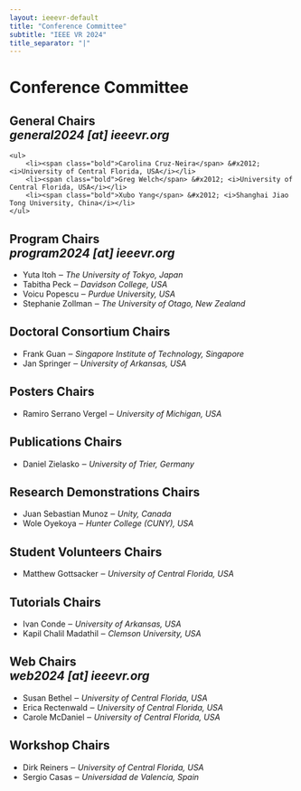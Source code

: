 ```yaml
---									
layout: ieeevr-default									
title: "Conference Committee"	
subtitle: "IEEE VR 2024"
title_separator: "|"
---
```

  
<h1>Conference Committee</h1>
<div>									
	<h2>General Chairs <div class="floatRight"><i class="fas fa-fw fa-envelope-square emailIconSm" style=""></i><i class="emailTextSm">general2024 [at] ieeevr.org</i></div></h2>
					
	<ul>	
		<li><span class="bold">Carolina Cruz-Neira</span> &#x2012; <i>University of Central Florida, USA</i></li>			
		<li><span class="bold">Greg Welch</span> &#x2012; <i>University of Central Florida, USA</i></li>					
		<li><span class="bold">Xubo Yang</span> &#x2012; <i>Shanghai Jiao Tong University, China</i></li>
	</ul>					
</div>
<div>
	<h2>Program Chairs <div class="floatRight"><i class="fas fa-fw fa-envelope-square emailIconSm" style=""></i><i class="emailTextSm">program2024 [at] ieeevr.org</i></div></h2>						
	<ul>		
		<li><span class="bold">Yuta Itoh</span> &#x2012; <i>The University of Tokyo, Japan</i></li>						
		<li><span class="bold">Tabitha Peck</span> &#x2012; <i>Davidson College, USA</i></li>	
		<li><span class="bold">Voicu Popescu</span> &#x2012; <i>Purdue University, USA</i></li>	
		<li><span class="bold">Stephanie Zollman</span> &#x2012; <i>The University of Otago, New Zealand</i></li>	
	</ul>				
</div>
<div>
	<h2>Doctoral Consortium Chairs <!--<div class="floatRight"><i class="fas fa-fw fa-envelope-square emailIconSm" style=""></i><i class="emailTextSm">doctoralconsortium2024 [at] ieeevr.org</i></div>-->	</h2>			
	<ul>	
		<li><span class="bold">Frank Guan</span> &#x2012; <i>Singapore Institute of Technology, Singapore</i></li>			
		<li><span class="bold">Jan Springer</span> &#x2012; <i>University of Arkansas, USA</i></li>			
	</ul>				
</div>																
<div>	
	<h2>Posters Chairs <!--<div class="floatRight"><i class="fas fa-fw fa-envelope-square emailIconSm" style=""></i><i class="emailTextSm">posters2024 [at] ieeevr.org</i></div>-->	</h2>			
	<ul>	
		<li><span class="bold">Ramiro Serrano Vergel</span> &#x2012; <i>University of Michigan, USA</i></li>
	</ul>				
</div>	
<div>	
	<h2>Publications Chairs  <!--<div class="floatRight"><i class="fas fa-fw fa-envelope-square emailIconSm" style=""></i><i class="emailTextSm">publications2024 [at] ieeevr.org</i></div>-->	</h2>			
	<ul>		
		<li><span class="bold">Daniel Zielasko</span> &#x2012; <i>University of Trier, Germany</i></li>
	</ul>				
</div>	
<div>	
	<h2>Research Demonstrations Chairs <!--<div class="floatRight"><i class="fas fa-fw fa-envelope-square emailIconSm" style=""></i><i class="emailTextSm">researchdemos2024 [at] ieeevr.org</i></div>-->	</h2>			
	<ul>		
		<li><span class="bold">Juan Sebastian Munoz</span> &#x2012; <i>Unity, Canada</i></li>
		<li><span class="bold">Wole Oyekoya</span> &#x2012; <i>Hunter College (CUNY), USA</i></li>
	</ul>				
</div>		
<div>	
	<h2>Student Volunteers Chairs <!--<div class="floatRight"><i class="fas fa-fw fa-envelope-square emailIconSm" style=""></i><i class="emailTextSm">studentvolunteers2024 [at] ieeevr.org</i></div>-->	</h2>			
	<ul>		
		<li><span class="bold">Matthew Gottsacker</span> &#x2012; <i>University of Central Florida, USA</i></li>
	</ul>				
</div>			
<div>	
	<h2>Tutorials Chairs <!--<div class="floatRight"><i class="fas fa-fw fa-envelope-square emailIconSm" style=""></i><i class="emailTextSm">tutorials2024 [at] ieeevr.org</i></div>-->	</h2>			
	<ul>		
		<li><span class="bold">Ivan Conde</span> &#x2012; <i>University of Arkansas, USA</i></li>
		<li><span class="bold">Kapil Chalil Madathil</span> &#x2012; <i>Clemson University, USA</i></li>
	</ul>				
</div>			
<div>
	<h2>Web Chairs <div class="floatRight"><i class="fas fa-fw fa-envelope-square emailIconSm" style=""></i><i class="emailTextSm">web2024 [at] ieeevr.org</i></div></h2>						
	<ul>	
		<li><span class="bold">Susan Bethel</span> &#x2012; <i>University of Central Florida, USA</i></li>			
		<li><span class="bold">Erica Rectenwald</span> &#x2012; <i>University of Central Florida, USA</i></li>				
		<li><span class="bold">Carole McDaniel</span> &#x2012; <i>University of Central Florida, USA</i></li>
	</ul>				
</div>	
<div>	
	<h2>Workshop Chairs  <!--<div class="floatRight"><i class="fas fa-fw fa-envelope-square emailIconSm" style=""></i><i class="emailTextSm">workshops2024 [at] ieeevr.org</i></div>-->	</h2>			
	<ul>		
		<li><span class="bold">Dirk Reiners</span> &#x2012; <i>University of Central Florida, USA</i></li>
		<li><span class="bold">Sergio Casas</span> &#x2012; <i>Universidad de Valencia,  Spain</i></li>
	</ul>				
</div>																	

